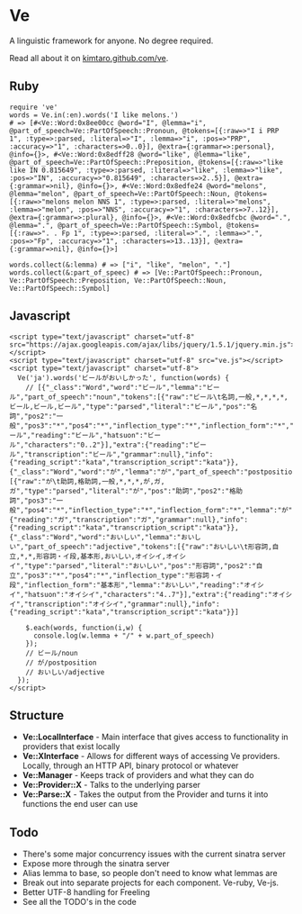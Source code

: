 Ve
==

A linguistic framework for anyone. No degree required.

Read all about it on [kimtaro.github.com/ve](http://kimtaro.github.com/ve).

Ruby
----

    require 've'
    words = Ve.in(:en).words('I like melons.')
    # => [#<Ve::Word:0x8ee00cc @word="I", @lemma="i", @part_of_speech=Ve::PartOfSpeech::Pronoun, @tokens=[{:raw=>"I i PRP 1", :type=>:parsed, :literal=>"I", :lemma=>"i", :pos=>"PRP", :accuracy=>"1", :characters=>0..0}], @extra={:grammar=>:personal}, @info={}>, #<Ve::Word:0x8edff28 @word="like", @lemma="like", @part_of_speech=Ve::PartOfSpeech::Preposition, @tokens=[{:raw=>"like like IN 0.815649", :type=>:parsed, :literal=>"like", :lemma=>"like", :pos=>"IN", :accuracy=>"0.815649", :characters=>2..5}], @extra={:grammar=>nil}, @info={}>, #<Ve::Word:0x8edfe24 @word="melons", @lemma="melon", @part_of_speech=Ve::PartOfSpeech::Noun, @tokens=[{:raw=>"melons melon NNS 1", :type=>:parsed, :literal=>"melons", :lemma=>"melon", :pos=>"NNS", :accuracy=>"1", :characters=>7..12}], @extra={:grammar=>:plural}, @info={}>, #<Ve::Word:0x8edfcbc @word=".", @lemma=".", @part_of_speech=Ve::PartOfSpeech::Symbol, @tokens=[{:raw=>". . Fp 1", :type=>:parsed, :literal=>".", :lemma=>".", :pos=>"Fp", :accuracy=>"1", :characters=>13..13}], @extra={:grammar=>nil}, @info={}>]
    
    words.collect(&:lemma) # => ["i", "like", "melon", "."]
    words.collect(&:part_of_speec) # => [Ve::PartOfSpeech::Pronoun, Ve::PartOfSpeech::Preposition, Ve::PartOfSpeech::Noun, Ve::PartOfSpeech::Symbol]

Javascript
----------

    <script type="text/javascript" charset="utf-8" src="https://ajax.googleapis.com/ajax/libs/jquery/1.5.1/jquery.min.js"></script>
    <script type="text/javascript" charset="utf-8" src="ve.js"></script>
    <script type="text/javascript" charset="utf-8">
      Ve('ja').words('ビールがおいしかった', function(words) {
        // [{"_class":"Word","word":"ビール","lemma":"ビール","part_of_speech":"noun","tokens":[{"raw":"ビール\t名詞,一般,*,*,*,*,ビール,ビール,ビール","type":"parsed","literal":"ビール","pos":"名詞","pos2":"一般","pos3":"*","pos4":"*","inflection_type":"*","inflection_form":"*","lemma":"ビール","reading":"ビール","hatsuon":"ビール","characters":"0..2"}],"extra":{"reading":"ビール","transcription":"ビール","grammar":null},"info":{"reading_script":"kata","transcription_script":"kata"}},{"_class":"Word","word":"が","lemma":"が","part_of_speech":"postposition","tokens":[{"raw":"が\t助詞,格助詞,一般,*,*,*,が,ガ,ガ","type":"parsed","literal":"が","pos":"助詞","pos2":"格助詞","pos3":"一般","pos4":"*","inflection_type":"*","inflection_form":"*","lemma":"が","reading":"ガ","hatsuon":"ガ","characters":"3..3"}],"extra":{"reading":"ガ","transcription":"ガ","grammar":null},"info":{"reading_script":"kata","transcription_script":"kata"}},{"_class":"Word","word":"おいしい","lemma":"おいしい","part_of_speech":"adjective","tokens":[{"raw":"おいしい\t形容詞,自立,*,*,形容詞・イ段,基本形,おいしい,オイシイ,オイシイ","type":"parsed","literal":"おいしい","pos":"形容詞","pos2":"自立","pos3":"*","pos4":"*","inflection_type":"形容詞・イ段","inflection_form":"基本形","lemma":"おいしい","reading":"オイシイ","hatsuon":"オイシイ","characters":"4..7"}],"extra":{"reading":"オイシイ","transcription":"オイシイ","grammar":null},"info":{"reading_script":"kata","transcription_script":"kata"}}]
        
        $.each(words, function(i,w) { 
          console.log(w.lemma + "/" + w.part_of_speech)
        });
        // ビール/noun
        // が/postposition
        // おいしい/adjective
      });
    </script>

Structure
---------

- **Ve::LocalInterface** - Main interface that gives access to functionality in providers that exist locally
- **Ve::XInterface** - Allows for different ways of accessing Ve providers. Locally, through an HTTP API, binary protocol or whatever
- **Ve::Manager** - Keeps track of providers and what they can do
- **Ve::Provider::X** - Talks to the underlying parser
- **Ve::Parse::X** - Takes the output from the Provider and turns it into functions the end user can use

Todo
----

- There's some major concurrency issues with the current sinatra server
- Expose more through the sinatra server
- Alias lemma to base, so people don't need to know what lemmas are
- Break out into separate projects for each component. Ve-ruby, Ve-js.
- Better UTF-8 handling for Freeling
- See all the TODO's in the code
